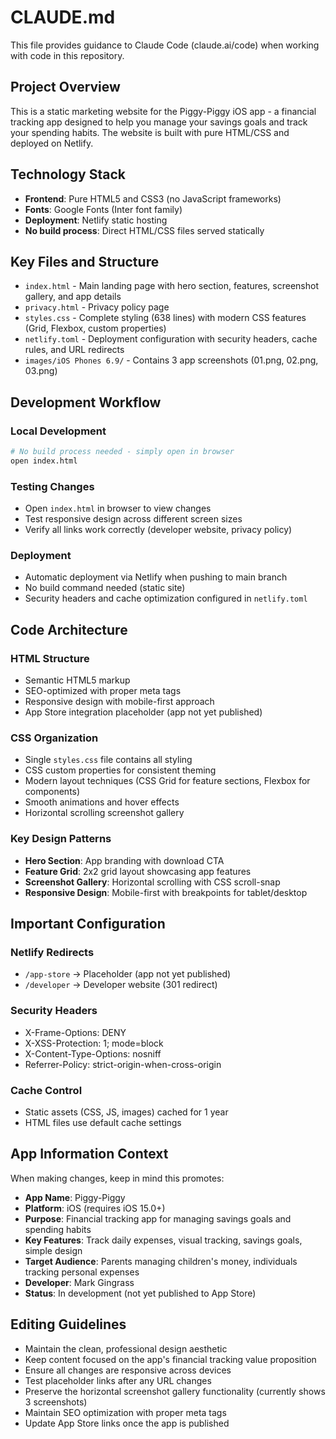 # CLAUDE.md

This file provides guidance to Claude Code (claude.ai/code) when working with code in this repository.

## Project Overview

This is a static marketing website for the Piggy-Piggy iOS app - a financial tracking app designed to help you manage your savings goals and track your spending habits. The website is built with pure HTML/CSS and deployed on Netlify.

## Technology Stack

- **Frontend**: Pure HTML5 and CSS3 (no JavaScript frameworks)
- **Fonts**: Google Fonts (Inter font family)
- **Deployment**: Netlify static hosting
- **No build process**: Direct HTML/CSS files served statically

## Key Files and Structure

- `index.html` - Main landing page with hero section, features, screenshot gallery, and app details
- `privacy.html` - Privacy policy page 
- `styles.css` - Complete styling (638 lines) with modern CSS features (Grid, Flexbox, custom properties)
- `netlify.toml` - Deployment configuration with security headers, cache rules, and URL redirects
- `images/iOS Phones 6.9/` - Contains 3 app screenshots (01.png, 02.png, 03.png)

## Development Workflow

### Local Development
```bash
# No build process needed - simply open in browser
open index.html
```

### Testing Changes
- Open `index.html` in browser to view changes
- Test responsive design across different screen sizes
- Verify all links work correctly (developer website, privacy policy)

### Deployment
- Automatic deployment via Netlify when pushing to main branch
- No build command needed (static site)
- Security headers and cache optimization configured in `netlify.toml`

## Code Architecture

### HTML Structure
- Semantic HTML5 markup
- SEO-optimized with proper meta tags
- Responsive design with mobile-first approach
- App Store integration placeholder (app not yet published)

### CSS Organization
- Single `styles.css` file contains all styling
- CSS custom properties for consistent theming
- Modern layout techniques (CSS Grid for feature sections, Flexbox for components)
- Smooth animations and hover effects
- Horizontal scrolling screenshot gallery

### Key Design Patterns
- **Hero Section**: App branding with download CTA
- **Feature Grid**: 2x2 grid layout showcasing app features
- **Screenshot Gallery**: Horizontal scrolling with CSS scroll-snap
- **Responsive Design**: Mobile-first with breakpoints for tablet/desktop

## Important Configuration

### Netlify Redirects
- `/app-store` → Placeholder (app not yet published)
- `/developer` → Developer website (301 redirect)

### Security Headers
- X-Frame-Options: DENY
- X-XSS-Protection: 1; mode=block
- X-Content-Type-Options: nosniff
- Referrer-Policy: strict-origin-when-cross-origin

### Cache Control
- Static assets (CSS, JS, images) cached for 1 year
- HTML files use default cache settings

## App Information Context

When making changes, keep in mind this promotes:
- **App Name**: Piggy-Piggy
- **Platform**: iOS (requires iOS 15.0+)
- **Purpose**: Financial tracking app for managing savings goals and spending habits
- **Key Features**: Track daily expenses, visual tracking, savings goals, simple design
- **Target Audience**: Parents managing children's money, individuals tracking personal expenses
- **Developer**: Mark Gingrass
- **Status**: In development (not yet published to App Store)

## Editing Guidelines

- Maintain the clean, professional design aesthetic
- Keep content focused on the app's financial tracking value proposition
- Ensure all changes are responsive across devices
- Test placeholder links after any URL changes
- Preserve the horizontal screenshot gallery functionality (currently shows 3 screenshots)
- Maintain SEO optimization with proper meta tags
- Update App Store links once the app is published